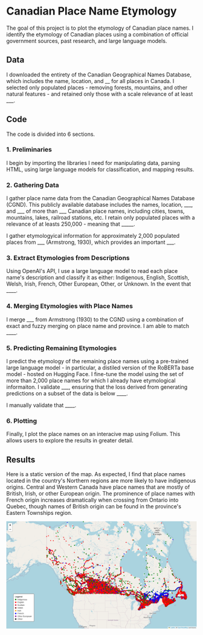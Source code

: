 # Canadian Place Name Etymology
The goal of this project is to plot the etymology of Canadian place names. I identify the etymology of Canadian places using a combination of official government sources, past research, and large language models.

## Data
I downloaded the entirety of the Canadian Geographical Names Database, which includes the name, location, and __ for all places in Canada. I selected only populated places - removing forests, mountains, and other natural features - and retained only those with a scale relevance of at least ___.

## Code

The code is divided into 6 sections.

### 1. Preliminaries
I begin by importing the libraries I need for manipulating data, parsing HTML, using large language models for classification, and mapping results.

### 2. Gathering Data
I gather place name data from the Canadian Geographical Names Database (CGND). This publicly available database includes the names, location, ___, and ___ of more than ___ Canadian place names, including cities, towns, mountains, lakes, railroad stations, etc. I retain only populated places with a relevance of at leasts 250,000 - meaning that _____.

I gather etymologyical information for approximately 2,000 populated places from ___ (Armstrong, 1930), which provides an important ___.

### 3. Extract Etymologies from Descriptions
Using OpenAI's API, I use a large language model to read each place name's description and classify it as either: Indigenous, English, Scottish, Welsh, Irish, French, Other European, Other, or Unknown. In the event that ____.

### 4. Merging Etymologies with Place Names

I merge ___ from Armstrong (1930) to the CGND using a combination of exact and fuzzy merging on place name and province. I am able to match ____.

### 5. Predicting Remaining Etymologies

I predict the etymology of the remaining place names using a pre-trained large language model - in particular, a distiled version of the RoBERTa base model - hosted on Hugging Face. I fine-tune the model using the set of more than 2,000 place names for which I already have etymological informaiton. I validate ___, ensuring that the loss derived from generating predictions on a subset of the data is below ____.

I manually validate that ____.

### 6. Plotting
Finally, I plot the place names on an interacive map using Folium. This allows users to explore the results in greater detail.

## Results
Here is a static version of the map. As expected, I find that place names located in the country's Northern regions are more likely to have indigenous origins. Central and Western Canada have place names that are mostly of British, Irish, or other European origin. The prominence of place names with French origin increases dramatically when crossing from Ontario into Quebec, though names of British origin can be found in the province's Eastern Townships region.

<img src="https://github.com/robertialenti/Canadian-Place-Name-Etymology/raw/main/output/etymology_map.png">
